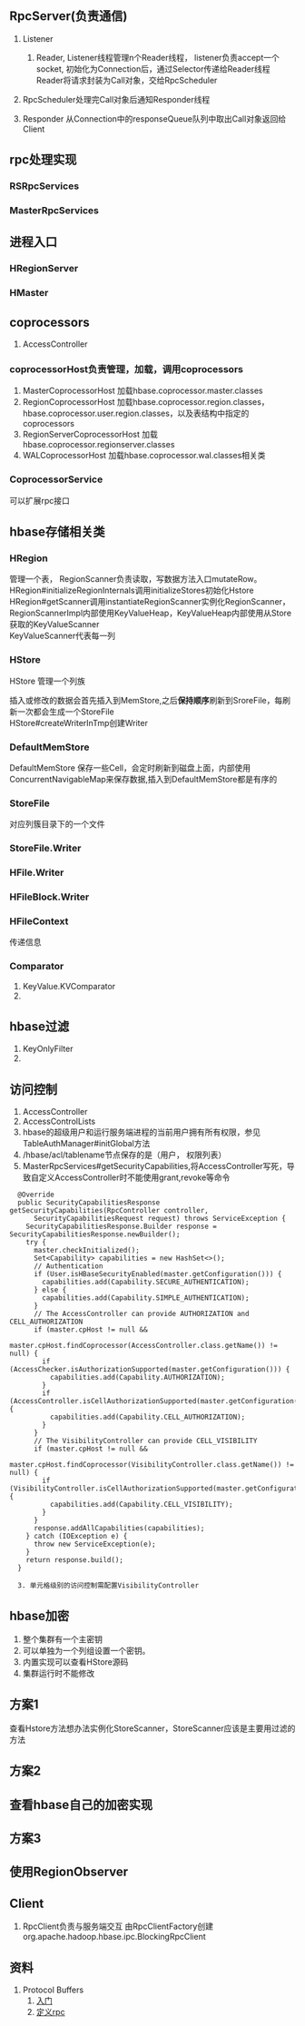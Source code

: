 

## RpcServer(负责通信)
1. Listener
	1. Reader, Listener线程管理n个Reader线程， listener负责accept一个socket, 初始化为Connection后，通过Selector传递给Reader线程  
		Reader将请求封装为Call对象，交给RpcScheduler


2. RpcScheduler处理完Call对象后通知Responder线程

3. Responder 从Connection中的responseQueue队列中取出Call对象返回给Client

## rpc处理实现
### RSRpcServices

### MasterRpcServices

## 进程入口
### HRegionServer

### HMaster


## coprocessors
1. AccessController

### coprocessorHost负责管理，加载，调用coprocessors
1. MasterCoprocessorHost
    加载hbase.coprocessor.master.classes
2. RegionCoprocessorHost
	加载hbase.coprocessor.region.classes，hbase.coprocessor.user.region.classes，以及表结构中指定的coprocessors
3. RegionServerCoprocessorHost
	加载hbase.coprocessor.regionserver.classes
4. WALCoprocessorHost
	加载hbase.coprocessor.wal.classes相关类


### CoprocessorService
可以扩展rpc接口


## hbase存储相关类

### HRegion

管理一个表， RegionScanner负责读取，写数据方法入口mutateRow。\
HRegion#initializeRegionInternals调用initializeStores初始化Hstore \
HRegion#getScanner调用instantiateRegionScanner实例化RegionScanner，RegionScannerImpl内部使用KeyValueHeap，KeyValueHeap内部使用从Store获取的KeyValueScanner \
KeyValueScanner代表每一列

### HStore

HStore 管理一个列族

插入或修改的数据会首先插入到MemStore,之后**保持顺序**刷新到SroreFile，每刷新一次都会生成一个StoreFile \
HStore#createWriterInTmp创建Writer

### DefaultMemStore
DefaultMemStore 保存一些Cell，会定时刷新到磁盘上面，内部使用ConcurrentNavigableMap来保存数据,插入到DefaultMemStore都是有序的

### StoreFile
对应列簇目录下的一个文件

### StoreFile.Writer

### HFile.Writer

### HFileBlock.Writer

### HFileContext
传递信息

### Comparator
1. KeyValue.KVComparator
2. 



## hbase过滤
1. KeyOnlyFilter
2. 


## 访问控制
1. AccessController
2. AccessControlLists
3. hbase的超级用户和运行服务端进程的当前用户拥有所有权限，参见TableAuthManager#initGlobal方法
4. /hbase/acl/tablename节点保存的是（用户， 权限列表）
5. MasterRpcServices#getSecurityCapabilities,将AccessController写死，导致自定义AccessController时不能使用grant,revoke等命令

```
  @Override
  public SecurityCapabilitiesResponse getSecurityCapabilities(RpcController controller,
      SecurityCapabilitiesRequest request) throws ServiceException {
    SecurityCapabilitiesResponse.Builder response = SecurityCapabilitiesResponse.newBuilder();
    try {
      master.checkInitialized();
      Set<Capability> capabilities = new HashSet<>();
      // Authentication
      if (User.isHBaseSecurityEnabled(master.getConfiguration())) {
        capabilities.add(Capability.SECURE_AUTHENTICATION);
      } else {
        capabilities.add(Capability.SIMPLE_AUTHENTICATION);
      }
      // The AccessController can provide AUTHORIZATION and CELL_AUTHORIZATION
      if (master.cpHost != null &&
            master.cpHost.findCoprocessor(AccessController.class.getName()) != null) {
        if (AccessChecker.isAuthorizationSupported(master.getConfiguration())) {
          capabilities.add(Capability.AUTHORIZATION);
        }
        if (AccessController.isCellAuthorizationSupported(master.getConfiguration())) {
          capabilities.add(Capability.CELL_AUTHORIZATION);
        }
      }
      // The VisibilityController can provide CELL_VISIBILITY
      if (master.cpHost != null &&
            master.cpHost.findCoprocessor(VisibilityController.class.getName()) != null) {
        if (VisibilityController.isCellAuthorizationSupported(master.getConfiguration())) {
          capabilities.add(Capability.CELL_VISIBILITY);
        }
      }
      response.addAllCapabilities(capabilities);
    } catch (IOException e) {
      throw new ServiceException(e);
    }
    return response.build();
  }

  3. 单元格级别的访问控制需配置VisibilityController

```

## hbase加密
1. 整个集群有一个主密钥
2. 可以单独为一个列组设置一个密钥。
3. 内置实现可以查看HStore源码
4. 集群运行时不能修改

## 方案1
查看Hstore方法想办法实例化StoreScanner，StoreScanner应该是主要用过滤的方法

## 方案2
## 查看hbase自己的加密实现

## 方案3
## 使用RegionObserver

## Client

1. RpcClient负责与服务端交互
   由RpcClientFactory创建org.apache.hadoop.hbase.ipc.BlockingRpcClient


## 资料

1. Protocol Buffers
	1. [入门](https://dzone.com/articles/using-googles-protocol-buffers-with-java)
	1. [定义rpc](https://developers.google.com/protocol-buffers/docs/reference/java-generated#service)
